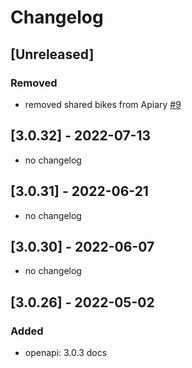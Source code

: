 # Changelog

## [Unreleased]

### Removed

-   removed shared bikes from Apiary [#9](https://gitlab.com/operator-ict/golemio/code/modules/shared-bikes/-/issues/9)

## [3.0.32] - 2022-07-13

- no changelog

## [3.0.31] - 2022-06-21

- no changelog

## [3.0.30] - 2022-06-07

- no changelog

## [3.0.26] - 2022-05-02

### Added

-   openapi: 3.0.3 docs
